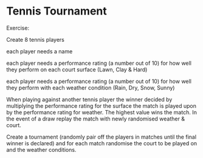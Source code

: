 # Tennis Tournament

Exercise:

Create 8 tennis players  

each player needs a name  

each player needs a performance rating (a number out of 10) for how well they perform on each court surface (Lawn, Clay & Hard)  

each player needs a performance rating (a number out of 10) for how well they perform with each weather condition (Rain, Dry, Snow, Sunny)  

When playing against another tennis player the winner decided by multiplying the performance rating for the surface the match is played upon by the performance rating for weather. The highest value wins the match. In the event of a draw replay the match with newly randomised weather & court. 

Create a tournament (randomly pair off the players in matches until the final winner is declared) and for each match randomise the court to be played on and the weather conditions.
